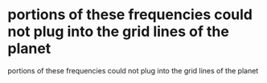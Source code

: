 # portions of these frequencies could not plug into the grid lines of the planet

portions of these frequencies could not plug into the grid lines of the planet